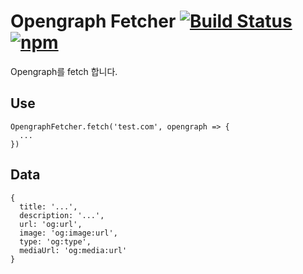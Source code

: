 # Opengraph Fetcher [![Build Status](travis-image)](travis-url) [![npm][npm-image]][npm-url]

[travis-image]: https://travis-ci.org/joostory/tinymce-plugin-opengraph.svg?branch=master
[travis-url]: https://npmjs.org/package/tinymce-plugin-opengraph

[npm-image]: https://img.shields.io/npm/v/opengraph-fetcher.svg
[npm-url]: https://npmjs.org/package/opengraph-fetcher

Opengraph를 fetch 합니다.

## Use

```
OpengraphFetcher.fetch('test.com', opengraph => {
  ...
})
```

## Data

```
{
  title: '...',
  description: '...',
  url: 'og:url',
  image: 'og:image:url',
  type: 'og:type',
  mediaUrl: 'og:media:url'
}
```
